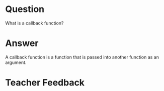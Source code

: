 # Question

What is a callback function?

# Answer
A callback function is a function that is passed into another function as an argument.

# Teacher Feedback
